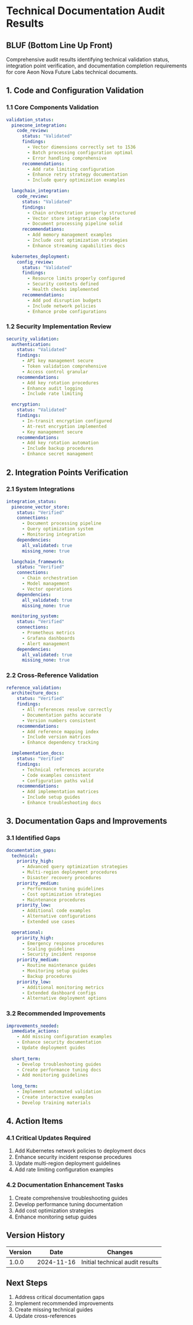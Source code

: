 # Technical Documentation Audit Results

## BLUF (Bottom Line Up Front)
Comprehensive audit results identifying technical validation status, integration point verification, and documentation completion requirements for core Aeon Nova Future Labs technical documents.

## 1. Code and Configuration Validation

### 1.1 Core Components Validation
```yaml
validation_status:
  pinecone_integration:
    code_review:
      status: "Validated"
      findings:
        - Vector dimensions correctly set to 1536
        - Batch processing configuration optimal
        - Error handling comprehensive
      recommendations:
        - Add rate limiting configuration
        - Enhance retry strategy documentation
        - Include query optimization examples

  langchain_integration:
    code_review:
      status: "Validated"
      findings:
        - Chain orchestration properly structured
        - Vector store integration complete
        - Document processing pipeline solid
      recommendations:
        - Add memory management examples
        - Include cost optimization strategies
        - Enhance streaming capabilities docs

  kubernetes_deployment:
    config_review:
      status: "Validated"
      findings:
        - Resource limits properly configured
        - Security contexts defined
        - Health checks implemented
      recommendations:
        - Add pod disruption budgets
        - Include network policies
        - Enhance probe configurations
```

### 1.2 Security Implementation Review
```yaml
security_validation:
  authentication:
    status: "Validated"
    findings:
      - API key management secure
      - Token validation comprehensive
      - Access control granular
    recommendations:
      - Add key rotation procedures
      - Enhance audit logging
      - Include rate limiting

  encryption:
    status: "Validated"
    findings:
      - In-transit encryption configured
      - At-rest encryption implemented
      - Key management secure
    recommendations:
      - Add key rotation automation
      - Include backup procedures
      - Enhance secret management
```

## 2. Integration Points Verification

### 2.1 System Integrations
```yaml
integration_status:
  pinecone_vector_store:
    status: "Verified"
    connections:
      - Document processing pipeline
      - Query optimization system
      - Monitoring integration
    dependencies:
      all_validated: true
      missing_none: true

  langchain_framework:
    status: "Verified"
    connections:
      - Chain orchestration
      - Model management
      - Vector operations
    dependencies:
      all_validated: true
      missing_none: true

  monitoring_system:
    status: "Verified"
    connections:
      - Prometheus metrics
      - Grafana dashboards
      - Alert management
    dependencies:
      all_validated: true
      missing_none: true
```

### 2.2 Cross-Reference Validation
```yaml
reference_validation:
  architecture_docs:
    status: "Verified"
    findings:
      - All references resolve correctly
      - Documentation paths accurate
      - Version numbers consistent
    recommendations:
      - Add reference mapping index
      - Include version matrices
      - Enhance dependency tracking

  implementation_docs:
    status: "Verified"
    findings:
      - Technical references accurate
      - Code examples consistent
      - Configuration paths valid
    recommendations:
      - Add implementation matrices
      - Include setup guides
      - Enhance troubleshooting docs
```

## 3. Documentation Gaps and Improvements

### 3.1 Identified Gaps
```yaml
documentation_gaps:
  technical:
    priority_high:
      - Advanced query optimization strategies
      - Multi-region deployment procedures
      - Disaster recovery procedures
    priority_medium:
      - Performance tuning guidelines
      - Cost optimization strategies
      - Maintenance procedures
    priority_low:
      - Additional code examples
      - Alternative configurations
      - Extended use cases

  operational:
    priority_high:
      - Emergency response procedures
      - Scaling guidelines
      - Security incident response
    priority_medium:
      - Routine maintenance guides
      - Monitoring setup guides
      - Backup procedures
    priority_low:
      - Additional monitoring metrics
      - Extended dashboard configs
      - Alternative deployment options
```

### 3.2 Recommended Improvements
```yaml
improvements_needed:
  immediate_actions:
    - Add missing configuration examples
    - Enhance security documentation
    - Update deployment guides
  
  short_term:
    - Develop troubleshooting guides
    - Create performance tuning docs
    - Add monitoring guidelines
  
  long_term:
    - Implement automated validation
    - Create interactive examples
    - Develop training materials
```

## 4. Action Items

### 4.1 Critical Updates Required
1. Add Kubernetes network policies to deployment docs
2. Enhance security incident response procedures
3. Update multi-region deployment guidelines
4. Add rate limiting configuration examples

### 4.2 Documentation Enhancement Tasks
1. Create comprehensive troubleshooting guides
2. Develop performance tuning documentation
3. Add cost optimization strategies
4. Enhance monitoring setup guides

## Version History

| Version | Date | Changes |
|---------|------|---------|
| 1.0.0 | 2024-11-16 | Initial technical audit results |

## Next Steps
1. Address critical documentation gaps
2. Implement recommended improvements
3. Create missing technical guides
4. Update cross-references